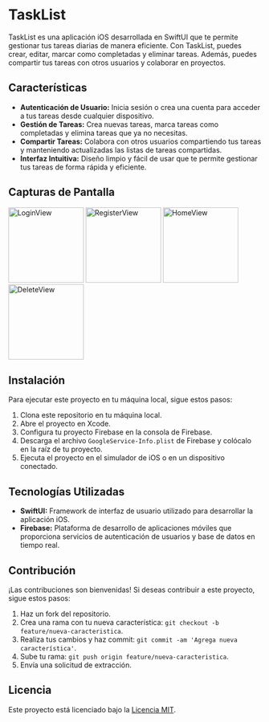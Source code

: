 # TaskList

TaskList es una aplicación iOS desarrollada en SwiftUI que te permite gestionar tus tareas diarias de manera eficiente. Con TaskList, puedes crear, editar, marcar como completadas y eliminar tareas. Además, puedes compartir tus tareas con otros usuarios y colaborar en proyectos.

## Características

- **Autenticación de Usuario:** Inicia sesión o crea una cuenta para acceder a tus tareas desde cualquier dispositivo.
- **Gestión de Tareas:** Crea nuevas tareas, marca tareas como completadas y elimina tareas que ya no necesitas.
- **Compartir Tareas:** Colabora con otros usuarios compartiendo tus tareas y manteniendo actualizadas las listas de tareas compartidas.
- **Interfaz Intuitiva:** Diseño limpio y fácil de usar que te permite gestionar tus tareas de forma rápida y eficiente.

## Capturas de Pantalla

<img src="https://i.postimg.cc/8kL2NLCM/login.png" alt="LoginView" width="150"> <img src="https://i.postimg.cc/15CJQzDD/register.png" alt="RegisterView" width="150"> <img src="https://i.postimg.cc/qq7yb8bS/home.png" alt="HomeView" width="150"> <img src="https://i.postimg.cc/fTGSmnN6/delete.png" alt="DeleteView" width="150">

## Instalación

Para ejecutar este proyecto en tu máquina local, sigue estos pasos:

1. Clona este repositorio en tu máquina local.
2. Abre el proyecto en Xcode.
3. Configura tu proyecto Firebase en la consola de Firebase.
4. Descarga el archivo `GoogleService-Info.plist` de Firebase y colócalo en la raíz de tu proyecto.
5. Ejecuta el proyecto en el simulador de iOS o en un dispositivo conectado.

## Tecnologías Utilizadas

- **SwiftUI:** Framework de interfaz de usuario utilizado para desarrollar la aplicación iOS.
- **Firebase:** Plataforma de desarrollo de aplicaciones móviles que proporciona servicios de autenticación de usuarios y base de datos en tiempo real.

## Contribución

¡Las contribuciones son bienvenidas! Si deseas contribuir a este proyecto, sigue estos pasos:

1. Haz un fork del repositorio.
2. Crea una rama con tu nueva característica: `git checkout -b feature/nueva-caracteristica`.
3. Realiza tus cambios y haz commit: `git commit -am 'Agrega nueva característica'`.
4. Sube tu rama: `git push origin feature/nueva-caracteristica`.
5. Envía una solicitud de extracción.

## Licencia

Este proyecto está licenciado bajo la [Licencia MIT](LICENSE).
